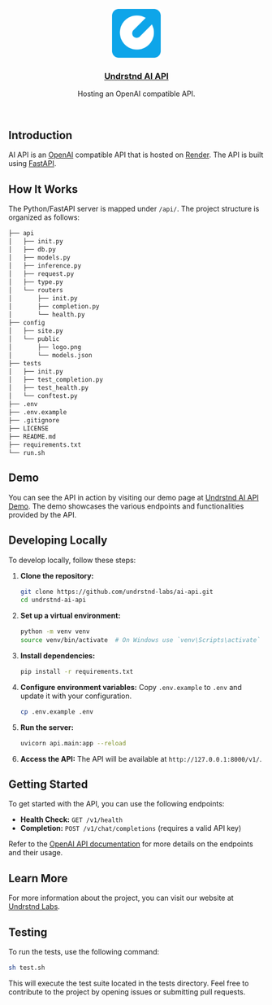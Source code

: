 <p align="center">
  <a href="https://dev.undrstnd-labs.acompp/">
    <img src="public/logo.png" height="96">
    <h3 align="center">Undrstnd AI API</h3>
  </a>
</p>

<p align="center">
  Hosting an OpenAI compatible API.
</p>

<br/>

## Introduction

AI API is an [OpenAI](https://openai.com) compatible API that is hosted on [Render](https://render.com). The API is built using [FastAPI](https://fastapi.tiangolo.com).

## How It Works

The Python/FastAPI server is mapped under `/api/`. The project structure is organized as follows:

```tree
├── api
│   ├── init.py
│   ├── db.py
│   ├── models.py
│   ├── inference.py
│   ├── request.py
│   ├── type.py
│   └── routers
│       ├── init.py
│       ├── completion.py
│       └── health.py
├── config
│   ├── site.py
│   └── public
│       ├── logo.png
│       └── models.json
├── tests
│   ├── init.py
│   ├── test_completion.py
│   ├── test_health.py
│   └── conftest.py
├── .env
├── .env.example
├── .gitignore
├── LICENSE
├── README.md
├── requirements.txt
└── run.sh
```


## Demo

You can see the API in action by visiting our demo page at [Undrstnd AI API Demo](https://dev.undrstnd-labs.acompp/). The demo showcases the various endpoints and functionalities provided by the API.

## Developing Locally

To develop locally, follow these steps:

1. **Clone the repository:**
    ```sh
    git clone https://github.com/undrstnd-labs/ai-api.git
    cd undrstnd-ai-api
    ```

2. **Set up a virtual environment:**
    ```sh
    python -m venv venv
    source venv/bin/activate  # On Windows use `venv\Scripts\activate`
    ```

3. **Install dependencies:**
    ```sh
    pip install -r requirements.txt
    ```

4. **Configure environment variables:**
    Copy `.env.example` to `.env` and update it with your configuration.
    ```sh
    cp .env.example .env
    ```

5. **Run the server:**
    ```sh
    uvicorn api.main:app --reload
    ```

6. **Access the API:**
    The API will be available at `http://127.0.0.1:8000/v1/`.

## Getting Started

To get started with the API, you can use the following endpoints:

- **Health Check:** `GET /v1/health`
- **Completion:** `POST /v1/chat/completions` (requires a valid API key)

Refer to the [OpenAI API documentation](https://openai.com/api) for more details on the endpoints and their usage.

## Learn More

For more information about the project, you can visit our website at [Undrstnd Labs](https://dev.undrstnd-labs.acompp/).

## Testing

To run the tests, use the following command:

```sh
sh test.sh
```

This will execute the test suite located in the tests directory.
Feel free to contribute to the project by opening issues or submitting pull requests.